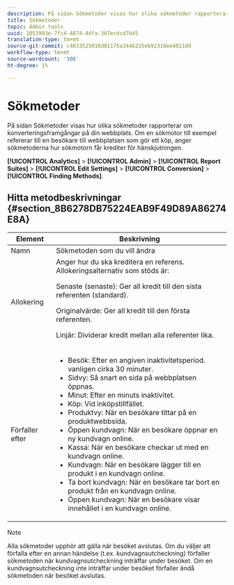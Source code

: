 ```yaml
---
description: På sidan Sökmetoder visas hur olika sökmetoder rapporterar om konverteringsframgångar på din webbplats. Om en sökmotor till exempel refererar till en besökare till webbplatsen som gör ett köp, anger sökmetoderna hur sökmotorn får krediter för hänskjutningen.
title: Sökmetoder
topic: Admin tools
uuid: 1053993e-7fc4-4874-84fa-367ecdcd7b45
translation-type: tm+mt
source-git-commit: c4833525816d81175a3446215eb92310ee4021dd
workflow-type: tm+mt
source-wordcount: '308'
ht-degree: 1%

---
```



# Sökmetoder

På sidan Sökmetoder visas hur olika sökmetoder rapporterar om konverteringsframgångar på din webbplats. Om en sökmotor till exempel refererar till en besökare till webbplatsen som gör ett köp, anger sökmetoderna hur sökmotorn får krediter för hänskjutningen.

**[!UICONTROL Analytics]** > **[!UICONTROL Admin]** > **[!UICONTROL Report Suites]** > **[!UICONTROL Edit Settings]** > **[!UICONTROL Conversion]** > **[!UICONTROL Finding Methods]**.

## Hitta metodbeskrivningar {#section_8B6278DB75224EAB9F49D89A86274E8A}

<table id="table_8ABC1C9BD63F419082E4C4C69E401526"> 
 <thead> 
  <tr> 
   <th colname="col1" class="entry"> Element </th> 
   <th colname="col2" class="entry"> Beskrivning </th> 
  </tr> 
 </thead>
 <tbody> 
  <tr> 
   <td colname="col1"> Namn </td> 
   <td colname="col2"> Sökmetoden som du vill ändra </td> 
  </tr> 
  <tr> 
   <td colname="col1"> Allokering </td> 
   <td colname="col2"> Anger hur du ska kreditera en referens. Allokeringsalternativ som stöds är: <p> <span class="uicontrol"> Senaste (senaste): </span> Ger all kredit till den sista referenten (standard). </p> <p> <span class="uicontrol"> Originalvärde: </span> Ger all kredit till den första referenten. </p> <p> <span class="uicontrol"> Linjär: </span>Dividerar kredit mellan alla referenter lika. </p> </td> 
  </tr> 
  <tr> 
   <td colname="col1"> Förfaller efter </td> 
   <td colname="col2"> 
    <ul id="ul_95EB224CAD164E9997B148E08AFA5F9B"> 
     <li id="li_C240460C21E14AA498D2EA62B9354710"> <span class="uicontrol"> Besök: </span> Efter en angiven inaktivitetsperiod. vanligen cirka 30 minuter. </li> 
     <li id="li_A3AE5438919E44B68DF99BEEA60C44EE"> <span class="uicontrol"> Sidvy: </span> Så snart en sida på webbplatsen öppnas. </li> 
     <li id="li_D5E20FEF313E4C5B99E7097CA175761A"> <span class="uicontrol"> Minut: </span> Efter en minuts inaktivitet. </li> 
     <li id="li_7315AA3EDDBB47A2BEA3C173881378A1"> <span class="uicontrol"> Köp: </span> Vid inköpstillfället. </li> 
     <li id="li_C0CF07581654472C9C9EC944E6F18164"> <span class="uicontrol"> Produktvy: </span> När en besökare tittar på en produktwebbsida. </li> 
     <li id="li_A1B04065150B407491D2EC78EC0DBDF5"> <span class="uicontrol"> Öppen kundvagn: </span> När en besökare öppnar en ny kundvagn online. </li> 
     <li id="li_2AA50C6B9CB14500B67909CDF2AA700C"> <span class="uicontrol"> Kassa: </span> När en besökare checkar ut med en kundvagn online. </li> 
     <li id="li_F58CE6FB8DCE4BE4927FFCB35A6D8E31"> <span class="uicontrol"> Kundvagn: </span> När en besökare lägger till en produkt i en kundvagn online. </li> 
     <li id="li_AD7C846F46604FC48E0919ACB7515E14"> <span class="uicontrol"> Ta bort kundvagn: </span> När en besökare tar bort en produkt från en kundvagn online. </li> 
     <li id="li_EB66E0563F564C9F985BE922DABD0A56"> <span class="uicontrol"> Öppen kundvagn: </span> När en besökare visar innehållet i en kundvagn online. </li> 
    </ul> </td> 
  </tr> 
 </tbody> 
</table>

>[!NOTE]
>
>Alla sökmetoder upphör att gälla när besöket avslutas. Om du väljer att förfalla efter en annan händelse (t.ex. kundvagnsutcheckning) förfaller sökmetoden när kundvagnsutcheckning inträffar under besöket. Om en kundvagnsutcheckning inte inträffar under besöket förfaller ändå sökmetoden när besöket avslutas.

